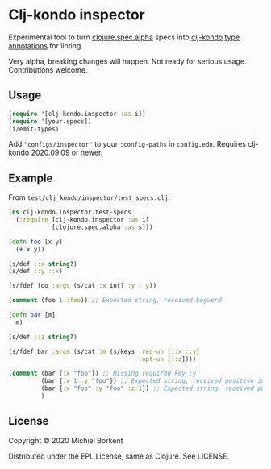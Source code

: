 # Clj-kondo inspector

Experimental tool to turn [clojure.spec.alpha](https://github.com/clojure/spec.alpha) specs into [clj-kondo](https://github.com/borkdude/clj-kondo/) [type annotations](https://github.com/borkdude/clj-kondo/blob/master/doc/types.md) for linting.

Very alpha, breaking changes will happen. Not ready for serious usage. Contributions welcome.

## Usage

``` clojure
(require '[clj-kondo.inspector :as i])
(require '[your.specs])
(i/emit-types)
```

Add `"configs/inspector"` to your `:config-paths` in `config.edn`. Requires clj-kondo 2020.09.09 or newer.

## Example

From `test/clj_kondo/inspector/test_specs.clj`:

``` clojure
(ns clj-kondo.inspector.test-specs
  (:require [clj-kondo.inspector :as i]
            [clojure.spec.alpha :as s]))

(defn foo [x y]
  (+ x y))

(s/def ::x string?)
(s/def ::y ::x)

(s/fdef foo :args (s/cat :x int? :y ::y))

(comment (foo 1 :foo)) ;; Expected string, received keyword

(defn bar [m]
  m)

(s/def ::z string?)

(s/fdef bar :args (s/cat :m (s/keys :req-un [::x ::y]
                                    :opt-un [::z])))

(comment (bar {:x "foo"}) ;; Missing required key :y
         (bar {:x 1 :y "foo"}) ;; Expected string, received positive integer
         (bar {:x "foo" :y "foo" :z 1}) ;; Expected string, received positive integer
         )
```

## License

Copyright © 2020 Michiel Borkent

Distributed under the EPL License, same as Clojure. See LICENSE.
